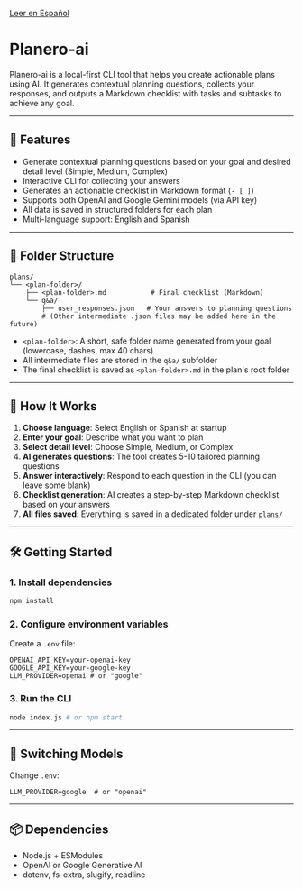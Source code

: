 [Leer en Español](README.es.md)

# Planero-ai

Planero-ai is a local-first CLI tool that helps you create actionable plans using AI. It generates contextual planning questions, collects your responses, and outputs a Markdown checklist with tasks and subtasks to achieve any goal.

---

## 🧠 Features

- Generate contextual planning questions based on your goal and desired detail level (Simple, Medium, Complex)
- Interactive CLI for collecting your answers
- Generates an actionable checklist in Markdown format (`- [ ]`)
- Supports both OpenAI and Google Gemini models (via API key)
- All data is saved in structured folders for each plan
- Multi-language support: English and Spanish

---

## 📂 Folder Structure

```
plans/
└── <plan-folder>/
    ├── <plan-folder>.md           # Final checklist (Markdown)
    └── q&a/
        ├── user_responses.json   # Your answers to planning questions
        # (Other intermediate .json files may be added here in the future)
```

- `<plan-folder>`: A short, safe folder name generated from your goal (lowercase, dashes, max 40 chars)
- All intermediate files are stored in the `q&a/` subfolder
- The final checklist is saved as `<plan-folder>.md` in the plan's root folder

---

## 🚀 How It Works

1. **Choose language**: Select English or Spanish at startup
2. **Enter your goal**: Describe what you want to plan
3. **Select detail level**: Choose Simple, Medium, or Complex
4. **AI generates questions**: The tool creates 5-10 tailored planning questions
5. **Answer interactively**: Respond to each question in the CLI (you can leave some blank)
6. **Checklist generation**: AI creates a step-by-step Markdown checklist based on your answers
7. **All files saved**: Everything is saved in a dedicated folder under `plans/`

---

## 🛠️ Getting Started

### 1. Install dependencies

```bash
npm install
```

### 2. Configure environment variables

Create a `.env` file:

```env
OPENAI_API_KEY=your-openai-key
GOOGLE_API_KEY=your-google-key
LLM_PROVIDER=openai # or "google"
```

### 3. Run the CLI

```bash
node index.js # or npm start
```

---

## 🔄 Switching Models

Change `.env`:

```env
LLM_PROVIDER=google  # or "openai"
```

---

## 📦 Dependencies

- Node.js + ESModules
- OpenAI or Google Generative AI
- dotenv, fs-extra, slugify, readline
